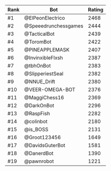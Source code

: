 Rank|Bot|Rating
---|---|---
#1|@ElPeonElectrico|2468
#2|@Speeedrunchessgames|2444
#3|@TacticalBot|2439
#4|@ToromBot|2422
#5|@PINEAPPLEMASK|2407
#6|@InvinxibleFlxsh|2387
#7|@tbhOnBot|2383
#8|@SlipperiestSeal|2382
#9|@NNUE_Drift|2380
#10|@VEER-OMEGA-BOT|2376
#11|@MaggiChess16|2369
#12|@DarkOnBot|2296
#13|@RaspFish|2282
#14|@colinbot|2180
#15|@is_BOSS|2131
#16|@Groot123456|1649
#17|@DavidsGuterBot|1581
#18|@DanerdBot|1390
#19|@pawnrobot|1221
